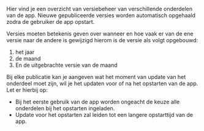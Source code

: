 Hier vind je een overzicht van versiebeheer van verschillende
onderdelen van de app. Nieuwe gepubliceerde versies worden automatisch
opgehaald zodra de gebruiker de app opstart.

Versies moeten betekenis geven over wanneer en hoe vaak er van de ene
versie naar de andere is gewijzigd hierom is de versie als volgt opgebouwd:

1. het jaar
2. de maand
3. En de uitgebrachte versie van de maand

Bij elke publicatie kan je aangeven wat het moment van update van het onderdeel moet zijn,
wil je het updaten voor of na het opstarten van de app. Let er hierbij op:

- Bij het eerste gebruik van de app worden ongeacht de keuze alle onderdelen bij het opstarten ingeladen.
- Update voor het opstarten zal leiden tot een langere opstarttijd van de app.